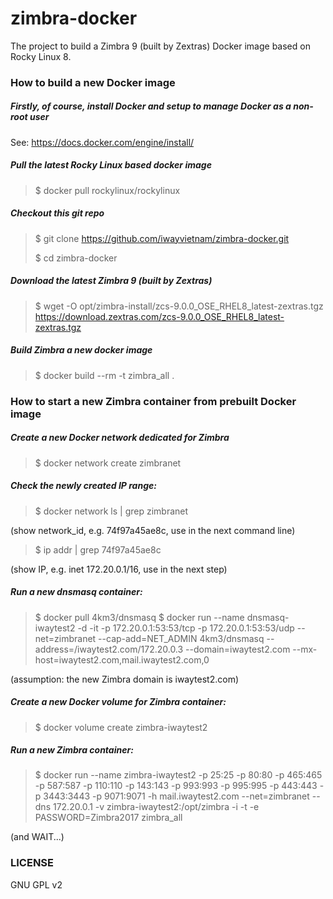 # zimbra-docker
The project to build a Zimbra 9 (built by Zextras) Docker image based on Rocky Linux 8.

### How to build a new Docker image
##### Firstly, of course, install Docker and setup to manage Docker as a non-root user
See: https://docs.docker.com/engine/install/

##### Pull the latest Rocky Linux based docker image
> $ docker pull rockylinux/rockylinux

##### Checkout this git repo
> $ git clone https://github.com/iwayvietnam/zimbra-docker.git
>
> $ cd zimbra-docker

##### Download the latest Zimbra 9 (built by Zextras)
> $ wget -O opt/zimbra-install/zcs-9.0.0_OSE_RHEL8_latest-zextras.tgz https://download.zextras.com/zcs-9.0.0_OSE_RHEL8_latest-zextras.tgz

##### Build Zimbra a new docker image
> $ docker build --rm -t zimbra_all .

### How to start a new Zimbra container from prebuilt Docker image
##### Create a new Docker network dedicated for Zimbra
> $ docker network create zimbranet

##### Check the newly created IP range:
> $ docker network ls | grep zimbranet

(show network_id, e.g. 74f97a45ae8c, use in the next command line)

> $ ip addr | grep 74f97a45ae8c

(show IP, e.g. inet 172.20.0.1/16, use in the next step)

##### Run a new dnsmasq container:
> $ docker pull 4km3/dnsmasq
> $ docker run --name dnsmasq-iwaytest2 -d -it -p 172.20.0.1:53:53/tcp -p 172.20.0.1:53:53/udp --net=zimbranet --cap-add=NET_ADMIN 4km3/dnsmasq --address=/iwaytest2.com/172.20.0.3 --domain=iwaytest2.com --mx-host=iwaytest2.com,mail.iwaytest2.com,0

(assumption: the new Zimbra domain is iwaytest2.com)

##### Create a new Docker volume for Zimbra container:
> $ docker volume create zimbra-iwaytest2

##### Run a new Zimbra container:
> $ docker run --name zimbra-iwaytest2 -p 25:25 -p 80:80 -p 465:465 -p 587:587 -p 110:110 -p 143:143 -p 993:993 -p 995:995 -p 443:443 -p 3443:3443 -p 9071:9071 -h mail.iwaytest2.com --net=zimbranet --dns 172.20.0.1 -v zimbra-iwaytest2:/opt/zimbra -i -t -e PASSWORD=Zimbra2017 zimbra_all

(and WAIT...)

### LICENSE
GNU GPL v2
